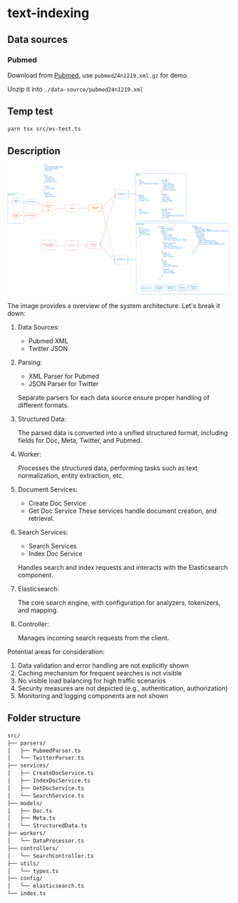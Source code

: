 # text-indexing

## Data sources

### Pubmed

Download from [Pubmed](https://ftp.ncbi.nlm.nih.gov/pubmed/baseline/), use `pubmed24n1219.xml.gz` for demo.

Unzip it into `./data-source/pubmed24n1219.xml`

## Temp test

```bash
yarn tsx src/es-test.ts
```

## Description

![System Architecture](design-ref/design.png)

The image provides a overview of the system architecture. Let's break it down:

1. Data Sources:
   - Pubmed XML
   - Twitter JSON

2. Parsing:
   - XML Parser for Pubmed
   - JSON Parser for Twitter

   Separate parsers for each data source ensure proper handling of different formats.

3. Structured Data:

   The parsed data is converted into a unified structured format, including fields for Doc, Meta, Twitter, and Pubmed.

4. Worker:

   Processes the structured data, performing tasks such as text normalization, entity extraction, etc.

5. Document Services:
   - Create Doc Service
   - Get Doc Service
   These services handle document creation, and retrieval.

6. Search Services:
   - Search Services
   - Index Doc Service

   Handles search and index requests and interacts with the Elasticsearch component.

7. Elasticsearch:

   The core search engine, with configuration for analyzers, tokenizers, and mapping.

8. Controller:

   Manages incoming search requests from the client.

Potential areas for consideration:

1. Data validation and error handling are not explicitly shown
2. Caching mechanism for frequent searches is not visible
3. No visible load balancing for high traffic scenarios
4. Security measures are not depicted (e.g., authentication, authorization)
5. Monitoring and logging components are not shown

## Folder structure

```txt
src/
├── parsers/
│   ├── PubmedParser.ts
│   └── TwitterParser.ts
├── services/
│   ├── CreateDocService.ts
│   ├── IndexDocService.ts
│   ├── GetDocService.ts
│   └── SearchService.ts
├── models/
│   ├── Doc.ts
│   ├── Meta.ts
│   └── StructuredData.ts
├── workers/
│   └── DataProcessor.ts
├── controllers/
│   └── SearchController.ts
├── utils/
│   └── types.ts
├── config/
│   └── elasticsearch.ts
└── index.ts
```
